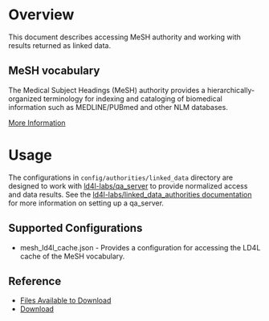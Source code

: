 # Overview

This document describes accessing MeSH authority and working with results returned as linked data. 

## MeSH vocabulary

The Medical Subject Headings (MeSH) authority provides a hierarchically-organized terminology for indexing and cataloging of biomedical information such as MEDLINE/PUBmed and other NLM databases.

[More Information](https://www.nlm.nih.gov/mesh/)


# Usage

The configurations in `config/authorities/linked_data` directory are designed to work with [ld4l-labs/qa_server](https://github.com/ld4l-labs/qa_server) to provide normalized access and data results.  See the [ld4l-labs/linked_data_authorities documentation](https://github.com/ld4l-labs/linked_data_authorities/blob/master/README.md) for more information on setting up a qa_server.

## Supported Configurations

* mesh_ld4l_cache.json - Provides a configuration for accessing the LD4L cache of the MeSH vocabulary.


## Reference

* [Files Available to Download](https://www.nlm.nih.gov/mesh/filelist.html)
* [Download](ftp://nlmpubs.nlm.nih.gov/online/mesh/rdf/)



